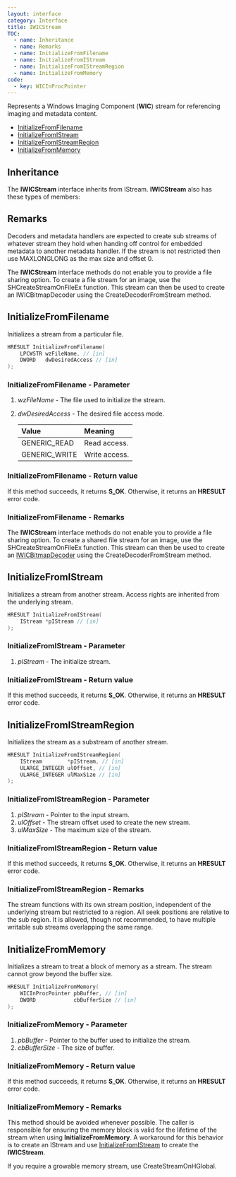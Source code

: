 ```yaml
---
layout: interface
category: Interface
title: IWICStream
TOC:
  - name: Inheritance
  - name: Remarks
  - name: InitializeFromFilename
  - name: InitializeFromIStream
  - name: InitializeFromIStreamRegion
  - name: InitializeFromMemory
code:
  - key: WICInProcPointer
---
```


Represents a Windows Imaging Component (**WIC**) stream for referencing imaging and metadata content.

- [InitializeFromFilename](#initializefromfilename)
- [InitializeFromIStream](#initializefromistream)
- [InitializeFromIStreamRegion](#initializefromistreamregion)
- [InitializeFromMemory](#initializefrommemory)

## Inheritance

The **IWICStream** interface inherits from IStream.
**IWICStream** also has these types of members:

## Remarks

Decoders and metadata handlers are expected to create sub streams of whatever stream they hold when handing off control for embedded metadata to another metadata handler.
If the stream is not restricted then use MAXLONGLONG as the max size and offset 0.

The **IWICStream** interface methods do not enable you to provide a file sharing option.
To create a file stream for an image, use the SHCreateStreamOnFileEx function.
This stream can then be used to create an IWICBitmapDecoder using the CreateDecoderFromStream method.

## InitializeFromFilename

Initializes a stream from a particular file.

```cpp
HRESULT InitializeFromFilename(
    LPCWSTR wzFileName, // [in]
    DWORD   dwDesiredAccess // [in]
);
```

### InitializeFromFilename - Parameter

1. _wzFileName_ - The file used to initialize the stream.
2. _dwDesiredAccess_ - The desired file access mode.

   | Value         | Meaning       |
   | :------------ | :------------ |
   | GENERIC_READ  | Read access.  |
   | GENERIC_WRITE | Write access. |

### InitializeFromFilename - Return value

If this method succeeds, it returns **S_OK**. Otherwise, it returns an **HRESULT** error code.

### InitializeFromFilename - Remarks

The **IWICStream** interface methods do not enable you to provide a file sharing option.
To create a shared file stream for an image, use the SHCreateStreamOnFileEx function.
This stream can then be used to create an [IWICBitmapDecoder][wbd] using the CreateDecoderFromStream method.

[wbd]: IWICBitmapDecoder

## InitializeFromIStream

Initializes a stream from another stream. Access rights are inherited from the underlying stream.

```cpp
HRESULT InitializeFromIStream(
    IStream *pIStream // [in]
);
```

### InitializeFromIStream - Parameter

1. _pIStream_ - The initialize stream.

### InitializeFromIStream - Return value

If this method succeeds, it returns **S_OK**.
Otherwise, it returns an **HRESULT** error code.

## InitializeFromIStreamRegion

Initializes the stream as a substream of another stream.

```cpp
HRESULT InitializeFromIStreamRegion(
    IStream        *pIStream, // [in]
    ULARGE_INTEGER ulOffset, // [in]
    ULARGE_INTEGER ulMaxSize // [in]
);
```

### InitializeFromIStreamRegion - Parameter

1. _pIStream_ - Pointer to the input stream.
2. _ulOffset_ - The stream offset used to create the new stream.
3. _ulMaxSize_ - The maximum size of the stream.

### InitializeFromIStreamRegion - Return value

If this method succeeds, it returns **S_OK**.
Otherwise, it returns an **HRESULT** error code.

### InitializeFromIStreamRegion - Remarks

The stream functions with its own stream position, independent of the underlying stream but restricted to a region.
All seek positions are relative to the sub region.
It is allowed, though not recommended, to have multiple writable sub streams overlapping the same range.

## InitializeFromMemory

Initializes a stream to treat a block of memory as a stream.
The stream cannot grow beyond the buffer size.

```cpp
HRESULT InitializeFromMemory(
    WICInProcPointer pbBuffer, // [in]
    DWORD            cbBufferSize // [in]
);
```

### InitializeFromMemory - Parameter

1. _pbBuffer_ - Pointer to the buffer used to initialize the stream.
2. _cbBufferSize_ - The size of buffer.

### InitializeFromMemory - Return value

If this method succeeds, it returns **S_OK**.
Otherwise, it returns an **HRESULT** error code.

### InitializeFromMemory - Remarks

This method should be avoided whenever possible.
The caller is responsible for ensuring the memory block is valid for the lifetime of the stream when using **InitializeFromMemory**.
A workaround for this behavior is to create an IStream and use [InitializeFromIStream][ifis] to create the **IWICStream**.

[ifis]: #initializefromistream

If you require a growable memory stream, use CreateStreamOnHGlobal.
